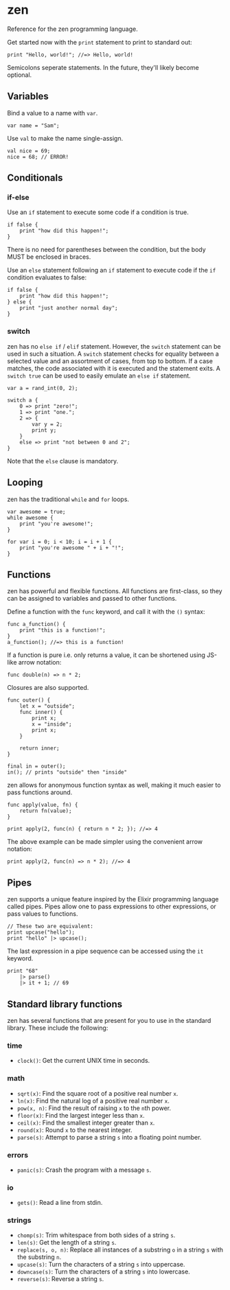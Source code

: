 # zen

Reference for the zen programming language.

Get started now with the `print` statement to print to standard out:

```zen
print "Hello, world!"; //=> Hello, world!
```

Semicolons seperate statements. In the future, they'll likely become optional.

## Variables

Bind a value to a name with `var`.

```
var name = "Sam";
```

Use `val` to make the name single-assign.

```
val nice = 69;
nice = 68; // ERROR!
```

## Conditionals

### if-else

Use an `if` statement to execute some code if a condition is true.

```
if false {
    print "how did this happen!";
}
```

There is no need for parentheses between the condition, but the body MUST be
enclosed in braces.

Use an `else` statement following an `if` statement to execute code if the `if`
condition evaluates to false:

```
if false {
    print "how did this happen!";
} else {
    print "just another normal day";
}
```

### switch

zen has no `else if` / `elif` statement. However, the `switch` statement can be
used in such a situation. A `switch` statement checks for equality between a
selected value and an assortment of cases, from top to bottom. If a case matches,
the code associated with it is executed and the statement exits. A `switch true` 
can be used to easily emulate an `else if` statement.

```
var a = rand_int(0, 2);

switch a {
    0 => print "zero!";
    1 => print "one.";
    2 => {
        var y = 2;
        print y;
    }
    else => print "not between 0 and 2";
}
```

Note that the `else` clause is mandatory.

## Looping

zen has the traditional `while` and `for` loops.

```
var awesome = true;
while awesome {
    print "you're awesome!";
}

for var i = 0; i < 10; i = i + 1 {
    print "you're awesome " + i + "!";
}
```

## Functions

zen has powerful and flexible functions. All functions are first-class, so they can
be assigned to variables and passed to other functions.

Define a function with the `func` keyword, and call it with the `()` syntax:

```
func a_function() {
    print "this is a function!";
}
a_function(); //=> this is a function!
```

If a function is pure i.e. only returns a value, it can be shortened using JS-like
arrow notation:

```
func double(n) => n * 2;
```

Closures are also supported.

```
func outer() {
    let x = "outside";
    func inner() {
        print x;
        x = "inside";
        print x;
    }

    return inner;
}

final in = outer();
in(); // prints "outside" then "inside"
```

zen allows for anonymous function syntax as well, making it much easier to pass
functions around.

```
func apply(value, fn) {
    return fn(value);
}

print apply(2, func(n) { return n * 2; }); //=> 4
```

The above example can be made simpler using the convenient arrow notation:

```
print apply(2, func(n) => n * 2); //=> 4
```

## Pipes

zen supports a unique feature inspired by the Elixir programming language called
pipes. Pipes allow one to pass expressions to other expressions, or pass values
to functions.

```zen
// These two are equivalent:
print upcase("hello");
print "hello" |> upcase();
```

The last expression in a pipe sequence can be accessed using the `it` keyword.

```zen
print "68"
    |> parse()
    |> it + 1; // 69
```

## Standard library functions

zen has several functions that are present for you to use in the standard library.
These include the following:

### time

- `clock()`: Get the current UNIX time in seconds.

### math

- `sqrt(x)`: Find the square root of a positive real number `x`.
- `ln(x)`: Find the natural log of a positive real number `x`.
- `pow(x, n)`: Find the result of raising `x` to the `n`th power.
- `floor(x)`: Find the largest integer less than `x`.
- `ceil(x)`: Find the smallest integer greater than `x`.
- `round(x)`: Round `x` to the nearest integer.
- `parse(s)`: Attempt to parse a string `s` into a floating point number.

### errors

- `panic(s)`: Crash the program with a message `s`.

### io

- `gets()`: Read a line from stdin.

### strings

- `chomp(s)`: Trim whitespace from both sides of a string `s`.
- `len(s)`: Get the length of a string `s`.
- `replace(s, o, n)`: Replace all instances of a substring `o` in a string `s` with the substring `n`.
- `upcase(s)`: Turn the characters of a string `s` into uppercase.
- `downcase(s)`: Turn the characters of a string `s` into lowercase.
- `reverse(s)`: Reverse a string `s`.

